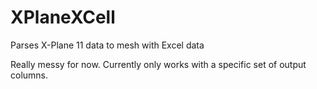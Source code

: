 # XPlaneXCell
Parses X-Plane 11 data to mesh with Excel data 

Really messy for now. Currently only works with a specific set of output columns.
